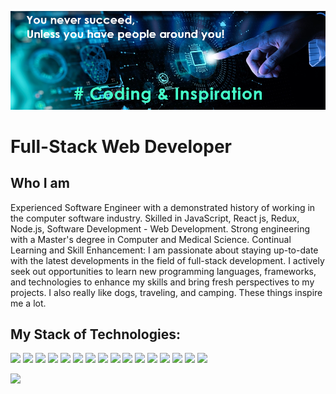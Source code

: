 ![I am a Software Web Developer](GitHubBanner2.png)
# Full-Stack Web Developer
## Who I am

  Experienced Software Engineer with a demonstrated history of working in the computer software industry. Skilled in JavaScript, React js, Redux, Node.js, Software Development - Web Development. Strong engineering with a Master's degree in Computer and Medical Science. Continual Learning and Skill Enhancement: I am passionate about staying up-to-date with the latest developments in the field of full-stack development. I actively seek out opportunities to learn new programming languages, frameworks, and technologies to enhance my skills and bring fresh perspectives to my projects. I also really like dogs, traveling, and camping. These things inspire me a lot.

## My Stack of Technologies:
<img src="https://img.shields.io/badge/html5-B9B4C7?style=for-the-badge&logo=html5&logoColor=BB2525"/> <img src="https://img.shields.io/badge/css3-FFC436?style=for-the-badge&logo=css3&logoColor=337CCF"/> <img src="https://img.shields.io/badge/sass-ADC4CE?style=for-the-badge&logo=sass&logoColor=974EC3"/> <img src="https://img.shields.io/badge/javascript-F8DE22?style=for-the-badge&logo=javascript&logoColor=102C57"/> <img src="https://img.shields.io/badge/bootstrap-CEE6F3?style=for-the-badge&logo=bootstrap&logoColor=6528F7"/> <img src="https://img.shields.io/badge/greensock-EFE1D1?style=for-the-badge&logo=greensock&logoColor=1A5D1A"/> <img src="https://img.shields.io/badge/react-FFEECC?style=for-the-badge&logo=react&logoColor=4477CE"/> <img src="https://img.shields.io/badge/redux-BA704F?style=for-the-badge&logo=redux&logoColor=6528F7"/> <img src="https://img.shields.io/badge/node.js-75C2F6?style=for-the-badge&logo=nodedotjs&logoColor=1A5D1A"/> <img src="https://img.shields.io/badge/AWS-4A55A2?style=for-the-badge&logo=amazonaws&logoColor=FFA41B"/> <img src="https://img.shields.io/badge/jest-D8C4B6?style=for-the-badge&logo=jest&logoColor=4F709C"/> <img src="https://img.shields.io/badge/mongodb-F5EFE7?style=for-the-badge&logo=mongodb&logoColor=47A992"/> <img src="https://img.shields.io/badge/mongoose-9DB2BF?style=for-the-badge&logo=mongoose&logoColor=7A3E3E"/> <img src="https://img.shields.io/badge/adobephotoshop-1D267D?style=for-the-badge&logo=adobephotoshop&logoColor=30A2FF"/> <img src="https://img.shields.io/badge/gimp-9DB2BF?style=for-the-badge&logo=gimp&logoColor=27374D"/> <img src="https://img.shields.io/badge/figma-11009E?style=for-the-badge&logo=figma&logoColor=E55807"/>

	
[<img src="https://img.shields.io/badge/linkedin-B2A4FF?style=for-the-badge&logo=linkedin&logoColor=0A66C2"/>](https://www.linkedin.com/in/alimzhan-islamkulov-109b8b257/)  




